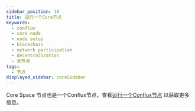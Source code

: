 ```yaml
---
sidebar_position: 10
title: 运行一个Core节点
keywords:
  - conflux
  - core node
  - node setup
  - blockchain
  - network participation
  - decentralization
  - 全节点
tags:
  - 节点
displayed_sidebar: coreSidebar
---
```


Core Space 节点也是一个Conflux节点，查看[运行一个Conflux节点](../../general/run-a-node/Overview.md) 以获取更多信息。

